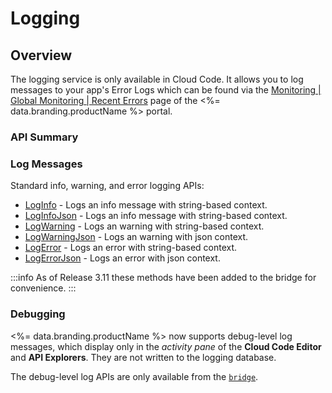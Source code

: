 # Logging
## Overview



The logging service is only available in Cloud Code.  It allows you to log messages to your app's Error Logs which can be found
via the [Monitoring | Global Monitoring | Recent Errors](https://portal.braincloudservers.com/admin/dashboard#/monitoring/globallogs) page of the <%= data.branding.productName %> portal.

 
### API Summary

### Log Messages

Standard info, warning, and error logging APIs:

* [LogInfo](/api/cc/log/loginfo) - Logs an info message with string-based context.
* [LogInfoJson](/api/cc/log/loginfojson) - Logs an info message with string-based context.
* [LogWarning](/api/cc/log/logwarning) - Logs an warning with string-based context.
* [LogWarningJson](/api/cc/log/logwarningjson) - Logs an warning with json context.
* [LogError](/api/cc/log/logerror) - Logs an error with string-based context.
* [LogErrorJson](/api/cc/log/logerrorjson) - Logs an error with json context.

:::info
As of Release 3.11 these methods have been added to the bridge for convenience.
:::


### Debugging

<%= data.branding.productName %> now supports debug-level log messages, which display only in the *activity pane* of the **Cloud Code Editor** and **API Explorers**. They are not written to the logging database.

The debug-level log APIs are only available from the [<code>bridge</code>](/api/cc/bridge).



<DocCardList />